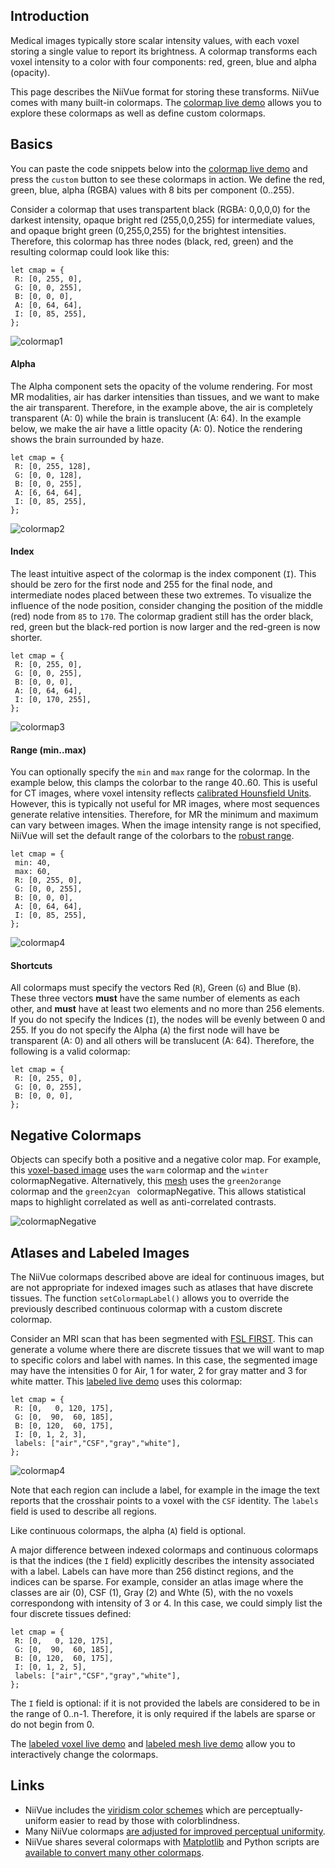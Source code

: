 ## Introduction

Medical images typically store scalar intensity values, with each voxel storing a single value to report its brightness. A colormap transforms each voxel intensity to a color with four components: red, green, blue and alpha (opacity).   

This page describes the NiiVue format for storing these transforms. NiiVue comes with many built-in colormaps. The [colormap live demo](https://niivue.github.io/niivue/features/colormaps.html) allows you to explore these colormaps as well as define custom colormaps.

## Basics

 You can paste the code snippets below into the [colormap live demo](https://niivue.github.io/niivue/features/colormaps.html) and press the `custom` button to see these colormaps in action. We define the red, green, blue, alpha (RGBA) values with 8 bits per component (0..255).

Consider a colormap that uses transpartent black (RGBA: 0,0,0,0) for the darkest intensity, opaque bright red (255,0,0,255) for intermediate values, and opaque bright green (0,255,0,255) for the brightest intensities. Therefore, this colormap has three nodes (black, red, green) and the resulting colormap could look like this:

```
let cmap = {
 R: [0, 255, 0],
 G: [0, 0, 255],
 B: [0, 0, 0],
 A: [0, 64, 64],
 I: [0, 85, 255],
};
```
![colormap1](colormap1.png)

#### Alpha

The Alpha component sets the opacity of the volume rendering. For most MR modalities, air has darker intensities than tissues, and we want to make the air transparent. Therefore, in the example above, the air is completely transparent (A: 0) while the brain is translucent (A: 64). In the example below, we make the air have a little opacity (A: 0). Notice the rendering shows the brain surrounded by haze.

```
let cmap = {
 R: [0, 255, 128],
 G: [0, 0, 128],
 B: [0, 0, 255],
 A: [6, 64, 64],
 I: [0, 85, 255],
};
```

![colormap2](colormap2.png)

#### Index

The least intuitive aspect of the colormap is the index component (`I`). This should be zero for the first node and 255 for the final node, and intermediate nodes placed between these two extremes. To visualize the influence of the node position, consider changing the position of the middle (red) node from `85` to `170`. The colormap gradient still has the order black, red, green but the black-red portion is now larger and the red-green is now shorter.

```
let cmap = {
 R: [0, 255, 0],
 G: [0, 0, 255],
 B: [0, 0, 0],
 A: [0, 64, 64],
 I: [0, 170, 255],
};
```

![colormap3](colormap3.png)

#### Range (min..max)

You can optionally specify the `min` and `max` range for the colormap. In the example below, this clamps the colorbar to the range 40..60. This is useful for CT images, where voxel intensity reflects [calibrated Hounsfield Units](https://en.wikipedia.org/wiki/Hounsfield_scale). However, this is typically not useful for MR images, where most sequences generate relative intensities. Therefore, for MR the minimum and maximum can vary between images. When the image intensity range is not specified, NiiVue will set the default range of the colorbars to the [robust range](https://fsl.fmrib.ox.ac.uk/fsl/fslwiki/Fslutils).


```
let cmap = {
 min: 40,
 max: 60,
 R: [0, 255, 0],
 G: [0, 0, 255],
 B: [0, 0, 0],
 A: [0, 64, 64],
 I: [0, 85, 255],
};
```
![colormap4](colormap4.png)

#### Shortcuts

All colormaps must specify the vectors Red (`R`), Green (`G`) and Blue (`B`). These three vectors **must** have the same number of elements as each other, and **must** have at least two elements and no more than 256 elements. If you do not specify the Indices (`I`), the nodes will be evenly between 0 and 255. If you do not specify the Alpha (`A`) the first node will have be transparent (A: 0) and all others will be translucent (A: 64). Therefore, the following is a valid colormap:

```
let cmap = {
 R: [0, 255, 0],
 G: [0, 0, 255],
 B: [0, 0, 0],
};
```

## Negative Colormaps

Objects can specify both a positive and a negative color map. For example, this [voxel-based image](https://niivue.github.io/niivue/features/alphathreshold.html) uses the `warm` colormap and the `winter` colormapNegative. Alternatively, this [mesh](https://niivue.github.io/niivue/features/mesh.stats.html) uses the `green2orange ` colormap and the `green2cyan ` colormapNegative. This allows statistical maps to highlight correlated as well as anti-correlated contrasts.

![colormapNegative](colormapNegative.png)

## Atlases and Labeled Images

The NiiVue colormaps described above are ideal for continuous images, but are not appropriate for indexed images such as atlases that have discrete tissues. The function `setColormapLabel()` allows you to override the previously described continuous colormap with a custom discrete colormap.

Consider an MRI scan that has been segmented with [FSL FIRST](https://fsl.fmrib.ox.ac.uk/fsl/fslwiki/FIRST). This can generate a volume where there are discrete tissues that we will want to map to specific colors and label with names. In this case, the segmented image may have the intensities 0 for Air, 1 for water, 2 for gray matter and 3 for white matter. This [labeled live demo](https://niivue.github.io/niivue/features/segment.html) uses this colormap:

```
let cmap = {
 R: [0,   0, 120, 175],
 G: [0,  90,  60, 185],
 B: [0, 120,  60, 175],
 I: [0, 1, 2, 3],
 labels: ["air","CSF","gray","white"],
};
```

![colormap4](label.png)

Note that each region can include a label, for example in the image the text reports that the crosshair points to a voxel with the `CSF` identity. The `labels` field is used to describe all regions.

Like continuous colormaps, the alpha (`A`) field is optional.

A major difference between indexed colormaps and continuous colormaps is that the indices (the `I` field) explicitly describes the intensity associated with a label. Labels can have more than 256 distinct regions, and the indices can be sparse. For example, consider an atlas image where the classes are air (0), CSF (1), Gray (2) and Whte (5), with the no voxels correspondong with intensity of 3 or 4. In this case, we could simply list the four discrete tissues defined:

```
let cmap = {
 R: [0,   0, 120, 175],
 G: [0,  90,  60, 185],
 B: [0, 120,  60, 175],
 I: [0, 1, 2, 5],
 labels: ["air","CSF","gray","white"],
};
```

The `I` field is optional: if it is not provided the labels are considered to be in the range of 0..n-1. Therefore, it is only required if the labels are sparse or do not begin from 0.

The [labeled voxel live demo](https://niivue.github.io/niivue/features/segment.html) and [labeled mesh live demo](https://niivue.github.io/niivue/features/mesh.atlas.gii.html) allow you to interactively change the colormaps.

## Links

 - NiiVue includes the [viridism color schemes](https://jmsallan.netlify.app/blog/the-viridis-palettes/) which are perceptually-uniform easier to read by those with colorblindness.
 - Many NiiVue colormaps [are adjusted for improved perceptual uniformity](https://github.com/CPernet/brain_colours).
 - NiiVue shares several colormaps with [Matplotlib](https://matplotlib.org/stable/tutorials/colors/colormaps.html#sequential) and Python scripts are [available to convert many other colormaps](https://github.com/niivue/Py2NiiVueColormaps).